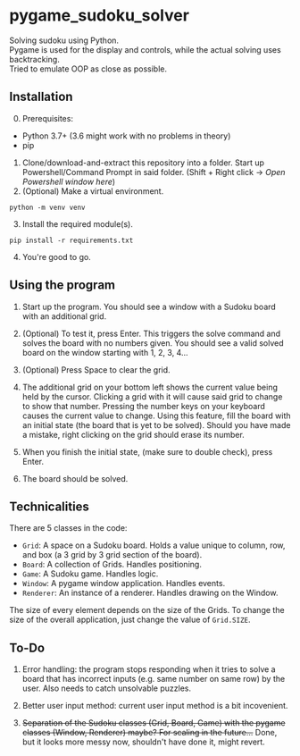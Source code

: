 # pygame_sudoku_solver

Solving sudoku using Python.  
Pygame is used for the display and controls, while the actual solving uses backtracking.  
Tried to emulate OOP as close as possible.

## Installation
0. Prerequisites: 

* Python 3.7+ (3.6 might work with no problems in theory)
* pip

1. Clone/download-and-extract this repository into a folder. Start up Powershell/Command Prompt in said folder. (Shift + Right click -> *Open Powershell window here*)  
2. (Optional) Make a virtual environment.
```
python -m venv venv
```
3. Install the required module(s).
```
pip install -r requirements.txt
```

4. You're good to go.

## Using the program
1. Start up the program. You should see a window with a Sudoku board with an additional grid.

2. (Optional) To test it, press Enter. This triggers the solve command and solves the board with no numbers given. You should see a valid solved board on the window starting with 1, 2, 3, 4...

3. (Optional) Press Space to clear the grid.

4. The additional grid on your bottom left shows the current value being held by the cursor. Clicking a grid with it will cause said grid to change to show that number. Pressing the number keys on your keyboard causes the current value to change. Using this feature, fill the board with an initial state (the board that is yet to be solved). Should you have made a mistake, right clicking on the grid should erase its number.

5. When you finish the initial state, (make sure to double check), press Enter.

6. The board should be solved.

## Technicalities
There are 5 classes in the code:  
* `Grid`: A space on a Sudoku board. Holds a value unique to column, row, and box (a 3 grid by 3 grid section of the board).
* `Board`: A collection of Grids. Handles positioning. 
* `Game`: A Sudoku game. Handles logic.
* `Window`: A pygame window application. Handles events.
* `Renderer`: An instance of a renderer. Handles drawing on the Window.

The size of every element depends on the size of the Grids. To change the size of the overall application, just change the value of `Grid.SIZE`.

## To-Do
1. Error handling: the program stops responding when it tries to solve a board that has incorrect inputs (e.g. same number on same row) by the user. Also needs to catch unsolvable puzzles.

2. Better user input method: current user input method is a bit incovenient.

3. ~~Separation of the Sudoku classes (Grid, Board, Game) with the pygame classes (Window, Renderer) maybe? For scaling in the future...~~ Done, but it looks more messy now, shouldn't have done it, might revert.